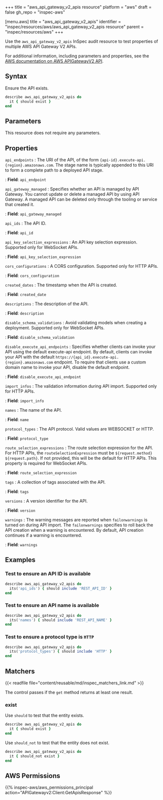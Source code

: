 +++
title = "aws_api_gateway_v2_apis resource"
platform = "aws"
draft = false
gh_repo = "inspec-aws"

[menu.aws]
title = "aws_api_gateway_v2_apis"
identifier = "inspec/resources/aws/aws_api_gateway_v2_apis resource"
parent = "inspec/resources/aws"
+++

Use the `aws_api_gateway_v2_apis` InSpec audit resource to test properties of multiple AWS API Gateway V2 APIs.

For additional information, including parameters and properties, see the [AWS documentation on AWS APIGatewayV2 API](https://docs.aws.amazon.com/AWSCloudFormation/latest/UserGuide/aws-resource-apigatewayv2-api.html).

## Syntax

Ensure the API exists.

```ruby
describe aws_api_gateway_v2_apis do
  it { should exist }
end
```

## Parameters

This resource does not require any parameters.

## Properties

`api_endpoints`
: The URI of the API, of the form `{api-id}.execute-api.{region}.amazonaws.com`. The stage name is typically appended to this URI to form a complete path to a deployed API stage.

: **Field**: `api_endpoint`

`api_gateway_managed`
: Specifies whether an API is managed by API Gateway. You cannot update or delete a managed API by using API Gateway. A managed API can be deleted only through the tooling or service that created it.

: **Field**: `api_gateway_managed`

`api_ids`
: The API ID.

: **Field**: `api_id`

`api_key_selection_expressions`
: An API key selection expression. Supported only for WebSocket APIs.

: **Field**: `api_key_selection_expression`

`cors_configurations`
: A CORS configuration. Supported only for HTTP APIs.

: **Field**: `cors_configuration`

`created_dates`
: The timestamp when the API is created.

: **Field**: `created_date`

`descriptions`
: The description of the API.

: **Field**: `description`

`disable_schema_validations`
: Avoid validating models when creating a deployment. Supported only for WebSocket APIs.

: **Field**: `disable_schema_validation`

`disable_execute_api_endpoints`
: Specifies whether clients can invoke your API using the default execute-api endpoint. By default, clients can invoke your API with the default `https://{api_id}.execute-api.{region}.amazonaws.com` endpoint. To require that clients use a custom domain name to invoke your API, disable the default endpoint.

: **Field**: `disable_execute_api_endpoint`

`import_infos`
: The validation information during API import. Supported only for HTTP APIs.

: **Field**: `import_info`

`names`
: The name of the API.

: **Field**: `name`

`protocol_types`
: The API protocol. Valid values are WEBSOCKET or HTTP.

: **Field**: `protocol_type`

`route_selection_expressions`
: The route selection expression for the API. For HTTP APIs, the `routeSelectionExpression` must be `${request.method} ${request.path}`. If not provided, this will be the default for HTTP APIs. This property is required for WebSocket APIs.

: **Field**: `route_selection_expression`

`tags`
: A collection of tags associated with the API.

: **Field**: `tags`

`versions`
: A version identifier for the API.

: **Field**: `version`

`warnings`
: The warning messages are reported when `failonwarnings` is turned on during API import. The `failonwarnings` specifies to roll back the API creation when a warning is encountered. By default, API creation continues if a warning is encountered.

: **Field**: `warnings`

## Examples

### Test to ensure an API ID is available

```ruby
describe aws_api_gateway_v2_apis do
  its('api_ids') { should include 'REST_API_ID' }
end
```

### Test to ensure an API name is available

```ruby
describe aws_api_gateway_v2_apis do
  its('names') { should include 'REST_API_NAME' }
end
```

### Test to ensure a protocol type is `HTTP`

```ruby
describe aws_api_gateway_v2_apis do
  its('protocol_types') { should include 'HTTP' }
end
```

## Matchers

{{< readfile file="content/reusable/md/inspec_matchers_link.md" >}}

The control passes if the `get` method returns at least one result.

### exist

Use `should` to test that the entity exists.

```ruby
describe aws_api_gateway_v2_apis do
  it { should exist }
end
```

Use `should_not` to test that the entity does not exist.

```ruby
describe aws_api_gateway_v2_apis do
  it { should_not exist }
end
```

## AWS Permissions

{{% inspec-aws/aws_permissions_principal action="APIGatewayv2:Client:GetApisResponse" %}}
